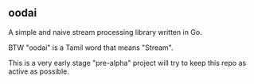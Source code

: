 ## oodai

A simple and naive stream processing library written in Go. 

BTW "oodai" is a Tamil word that means "Stream". 

This is a very early stage "pre-alpha" project will try to keep this repo
as active as possible.

